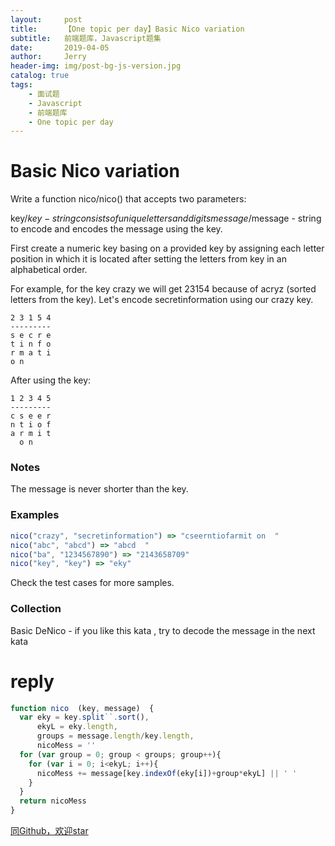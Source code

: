 ```yaml
---
layout:     post
title:      【One topic per day】Basic Nico variation
subtitle:   前端题库，Javascript题集
date:       2019-04-05
author:     Jerry
header-img: img/post-bg-js-version.jpg
catalog: true
tags:
    - 面试题
    - Javascript
    - 前端题库
    - One topic per day
---
```


# Basic Nico variation
Write a function nico/nico() that accepts two parameters:

key/$key - string consists of unique letters and digits
message/$message - string to encode
and encodes the message using the key.

First create a numeric key basing on a provided key by assigning each letter position in which it is located after setting the letters from key in an alphabetical order.

For example, for the key crazy we will get 23154 because of acryz (sorted letters from the key).
Let's encode secretinformation using our crazy key.
```
2 3 1 5 4
---------
s e c r e
t i n f o
r m a t i
o n
```
After using the key:
```
1 2 3 4 5
---------
c s e e r
n t i o f
a r m i t
  o n   
```
### Notes
The message is never shorter than the key.

### Examples
```js
nico("crazy", "secretinformation") => "cseerntiofarmit on  "
nico("abc", "abcd") => "abcd  "
nico("ba", "1234567890") => "2143658709" 
nico("key", "key") => "eky" 
```
Check the test cases for more samples.

### Collection
Basic DeNico - if you like this kata , try to decode the message in the next kata

# reply
```js
function nico  (key, message)  {
  var eky = key.split``.sort(),
      ekyL = eky.length,
      groups = message.length/key.length,
      nicoMess = ''
  for (var group = 0; group < groups; group++){
    for (var i = 0; i<ekyL; i++){
      nicoMess += message[key.indexOf(eky[i])+group*ekyL] || ' '
    }
  }
  return nicoMess
}
```


[同Github，欢迎star](https://github.com/xiqe/code-train/issues)
